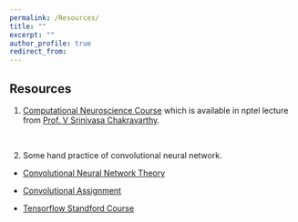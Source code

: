 ```yaml
---
permalink: /Resources/
title: ""
excerpt: ""
author_profile: true
redirect_from: 
---
```


## Resources

1. [Computational Neuroscience Course](https://nptel.ac.in/courses/102106023/) which is available in nptel lecture from [Prof. V Srinivasa Chakravarthy](https://biotech.iitm.ac.in/index.php/v-srinivasa-chakravarthy/).
<br>

2. Some hand practice of convolutional neural network.<br> 

* [Convolutional Neural Network Theory](http://cs231n.github.io/)<br>

* [Convolutional Assignment](https://cv-tricks.com/tensorflow-tutorial/training-convolutional-neural-network-for-image-classification/)<br>

* [Tensorflow Standford Course](http://web.stanford.edu/class/cs20si/syllabus.html)


